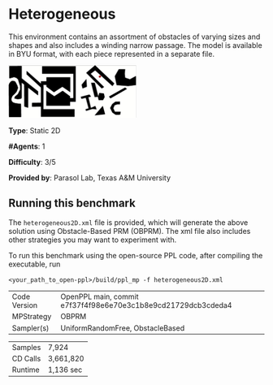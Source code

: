 # Heterogeneous

This environment contains an assortment of obstacles of varying sizes and shapes and also includes a winding narrow passage.
The model is available in BYU format, with each piece represented in a separate file.

<img src="Media/Het.gif" alt="Heterogeneous Solution" width="50%" height="50%"/>

__Type__: Static 2D

__#Agents__: 1

__Difficulty__: 3/5

__Provided by__: Parasol Lab, Texas A&M University

## Running this benchmark
The ```heterogeneous2D.xml``` file is provided, which will generate the above solution using Obstacle-Based PRM (OBPRM). The xml file also includes other strategies you may want to experiment with.

To run this benchmark using the open-source PPL code, after compiling the executable, run

```
<your_path_to_open-ppl>/build/ppl_mp -f heterogeneous2D.xml
```

|  |  |
| ------ | ------ |
| Code Version       |  OpenPPL main, commit e7f37f4f98e6e70e3c1b8e9cd21729dcb3cdeda4 |
| MPStrategy       |   OBPRM     |
| Sampler(s)       |   UniformRandomFree, ObstacleBased     |

|  |  |
| ------ | ------ |
| Samples       |   7,924    |
| CD Calls       |   3,661,820   |
| Runtime       |    1,136 sec   |
